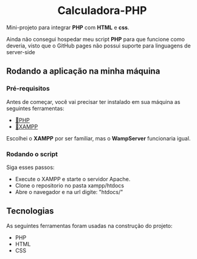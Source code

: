 <h1 align="center">
  Calculadora-PHP
</h1>
<p>Mini-projeto para integrar <strong>PHP</strong> com <strong>HTML</strong> e <strong>css</strong>.</p>
<p>Ainda não consegui hospedar meu script <strong>PHP</strong> para que funcione como deveria, visto que o GitHub pages não possui suporte para linguagens de server-side</p>

<h2>Rodando a aplicação na minha máquina</h2>
<h3>Pré-requisitos</h3>
<p>Antes de começar, você vai precisar ter instalado em sua máquina as seguintes ferramentas:</p>

<ul>
  <li><a href="https://www.php.net/downloads" target="_blank">🔗PHP</a></li>
  <li><a href="https://www.apachefriends.org/pt_br/index.html" target="_blank">🔗XAMPP</a></li>
</ul>
<p>Escolhei o <strong>XAMPP</strong> por ser familiar, mas o <strong>WampServer</strong> funcionaria igual.</p>

<h3>Rodando o script</h3>
<p>Siga esses passos:</p>
<ul>
  <li>Execute o XAMPP e starte o servidor Apache.</li>
  <li>Clone o repositorio no pasta xampp/htdocs</li>
  <li>Abre o navegador e na url digite: "htdocs/"</li>
</ul>

<h2>Tecnologias</h2>

<p>As seguintes ferramentas foram usadas na construção do projeto:</p>
<ul>
  <li>PHP</li>
  <li>HTML</li>
  <li>CSS</li>
</ul>
